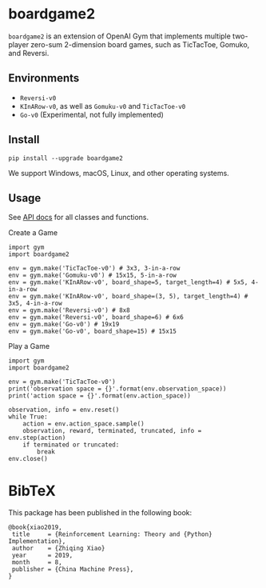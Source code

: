 boardgame2
=======================

`boardgame2` is an extension of OpenAI Gym that implements multiple two-player zero-sum 2-dimension board games, such as TicTacToe, Gomuko, and Reversi.


## Environments
- `Reversi-v0`
- `KInARow-v0`, as well as `Gomuku-v0` and `TicTacToe-v0`
- `Go-v0` (Experimental, not fully implemented)

## Install

    pip install --upgrade boardgame2

We support Windows, macOS, Linux, and other operating systems.


## Usage

See [API docs](http://github.com/zhiqingxiao/boardgame2/blob/master/doc/api.md) for all classes and functions.


Create a Game

```
import gym
import boardgame2

env = gym.make('TicTacToe-v0') # 3x3, 3-in-a-row
env = gym.make('Gomuku-v0') # 15x15, 5-in-a-row
env = gym.make('KInARow-v0', board_shape=5, target_length=4) # 5x5, 4-in-a-row
env = gym.make('KInARow-v0', board_shape=(3, 5), target_length=4) # 3x5, 4-in-a-row
env = gym.make('Reversi-v0') # 8x8
env = gym.make('Reversi-v0', board_shape=6) # 6x6
env = gym.make('Go-v0') # 19x19
env = gym.make('Go-v0', board_shape=15) # 15x15
```

Play a Game

```
import gym
import boardgame2

env = gym.make('TicTacToe-v0')
print('observation space = {}'.format(env.observation_space))
print('action space = {}'.format(env.action_space))

observation, info = env.reset()
while True:
    action = env.action_space.sample()
    observation, reward, terminated, truncated, info = env.step(action)
    if terminated or truncated:
        break
env.close()
```

# BibTeX

This package has been published in the following book:

    @book{xiao2019,
     title     = {Reinforcement Learning: Theory and {Python} Implementation},
     author    = {Zhiqing Xiao}
     year      = 2019,
     month     = 8,
     publisher = {China Machine Press},
    }

